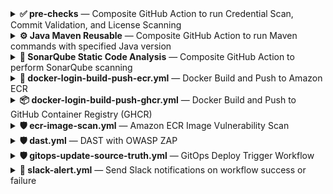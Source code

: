 <details>
<summary><strong>✅ pre-checks</strong> — Composite GitHub Action to run Credential Scan, Commit Validation, and License Scanning</summary>

### 📄 About

This composite action performs:

- 🔐 Credential scanning (via Gitleaks)  
- ✅ Commit sign-off validation using `commit-check-action`  
- 🧾 License scanning using [`license_finder`](https://github.com/pivotal/LicenseFinder)

It is meant to be shared across multiple repositories using a centralized shared action in `.github/actions/pre-checks`.

---

### 🔧 Usage

```yaml
jobs:
  pre_checks:
    runs-on: ubuntu-latest
    steps:
      - name: Checkout code
        uses: actions/checkout@v4
        with:
          path: .

      - name: Run Pre-checks
        uses: NavabShariff/shared-library/.github/actions/pre-checks@main
        with:
          commit_sign_off: true
          commit_message: false
          credential_scan: true
          license_scanning: true
          license_decision_file: 'dependency_decisions.yml'
```

---

### 🎛️ Inputs

| Name                    | Type     | Required | Default                        | Description |
|-------------------------|----------|----------|--------------------------------|-------------|
| `commit_sign_off`       | boolean  | ✅ Yes   | `true`                         | Whether to enforce signed commits |
| `commit_message`        | boolean  | ❌ No    | `false`                        | Whether to validate commit message (used by commit-check-action) |
| `credential_scan`       | boolean  | ✅ Yes   | `true`                         | Run Gitleaks credential scanning |
| `license_scanning`      | boolean  | ✅ Yes   | `true`                         | Run `license_finder` to check OSS licenses |
| `license_decision_file` | string   | ✅ Yes   | `doc/dependency_decisions.yml` | Path to the LicenseFinder decisions file |

---

### ⚙️ How It Works

- **Credential Scan**: Executes Gitleaks to find secrets in the codebase.
- **Commit Validation**: Verifies commits for proper sign-off or message format.
- **License Scan**: Uses `license_finder` to verify all dependencies are approved based on a provided decisions file.



### 🧼 Cleanup Step (Post License Scan)

As part of the `pre-checks` action, a cleanup step has been added to reduce artifact size and avoid uploading unnecessary files. This step runs automatically **after license scanning** and removes the following directories:

- `.git/` – Git history, which can be large
- `venv/` – Python virtual environment

This helps keep the uploaded artifacts small and clean.

</details>

<details>
<summary><strong>⚙️ Java Maven Reusable</strong> — Composite GitHub Action to run Maven commands with specified Java version</summary>

### 📄 About

This composite GitHub Action allows you to run any [Maven](https://maven.apache.org/) command (`compile`, `package`, `test`, `bug analysis`, `dependency checks` etc.) using a specified Java version. It is useful for standardizing Maven builds across multiple repositories by centralizing this logic in a shared GitHub Action.


### 🔧 Usage

```yaml
jobs:
  maven_build:
    runs-on: ubuntu-latest
    steps:
      - name: Checkout code
        uses: actions/checkout@v4

      - name: Run Maven Build
        uses: NavabShariff/shared-library/.github/actions/java-maven@main
        with:
          java_version: '17'
          mvn_command: clean compile
```


### 🎛️ Inputs

| Name           | Type   | Required | Default         | Description                                |
|----------------|--------|----------|------------------|--------------------------------------------|
| `java_version` | string | ✅ Yes   | `17`             | Java version to use (e.g., `11`, `17`)     |
| `mvn_command`  | string | ✅ Yes   | `clean compile`  | Maven command to run (e.g., `clean install`, `compile`, `test`) |


### ⚙️ How It Works

1. **Java Setup**: Uses [`actions/setup-java`](https://github.com/actions/setup-java) to configure the Java environment with the given version.
2. **Maven Execution**: Runs the specified Maven command using the provided input (`mvn_command`).


### 🐞 Bug-analysis:

To make this workflow function properly to run bug-analysis , your `pom.xml` must include the **SpotBugs Maven plugin** as shown below:

```xml
<plugin>
  <groupId>com.github.spotbugs</groupId>
  <artifactId>spotbugs-maven-plugin</artifactId>
  <version>4.7.3.0</version>
  <configuration>
    <effort>Max</effort>
    <failOnError>false</failOnError>
    <threshold>Low</threshold>
    <xmlOutput>true</xmlOutput>
    <outputDirectory>${project.build.directory}</outputDirectory>
  </configuration>
</plugin>
```

> `check out the official documentation`:
[SpotBugs Maven Plugin Documentation](https://spotbugs.readthedocs.io/en/latest/maven.html)


#### 🔧 Usage

```yaml
jobs:
  maven_build:
    runs-on: ubuntu-latest
    steps:
    - name: Checkout code
      uses: actions/checkout@v4

    - name: run bug analysis
      uses: NavabShariff/shared-library/.github/actions/java-maven@main
      with:
        java_version: '17'
        mvn_command: com.github.spotbugs:spotbugs-maven-plugin:check
```

### 🛠️ Dependency Check:

To run the OWASP Dependency Check in your Maven project, you need to add the following plugin to your `pom.xml`:

```xml
<plugin>
    <groupId>org.owasp</groupId>
    <artifactId>dependency-check-maven</artifactId>
    <version>12.1.0</version>
    <executions>
        <execution>
            <goals>
                <goal>check</goal>
            </goals>
        </execution>
    </executions>
    <configuration>
        <formats>
        <format>HTML</format>
        </formats>
        <outputDirectory>${project.basedir}</outputDirectory>
    </configuration>
</plugin>
```

> `check out the official documentation`:  
[OWASP Dependency Check Maven Plugin Documentation](https://jeremylong.github.io/DependencyCheck/dependency-check-maven/index.html)

#### 🔧 Usage

```yaml
jobs:
  maven_build:
    runs-on: ubuntu-latest
    steps:
    - name: Checkout code
      uses: actions/checkout@v4

    - name: run dependency check
      uses: NavabShariff/shared-library/.github/actions/java-maven@main
      with:
        java_version: '17'
        mvn_command: dependency-check:check
```
</details>


<details>
<summary><strong>🧪 SonarQube Static Code Analysis</strong> — Composite GitHub Action to perform SonarQube scanning</summary>

### 📄 About

This composite GitHub Action runs static code analysis using the **SonarQube CLI**.  
It is designed to be shared and reused across multiple repositories by including it in your centralized `.github/actions/sonarqube-scan` workflow.

This action expects certain analysis report files to already exist before execution, including:

- ✅ **OWASP Dependency-Check** report (e.g., `dependency-check-report.html`)
- 🐛 **SpotBugs** report (e.g., `target/spotbugsXml.xml`)
- 🧪 **JaCoCo coverage** report (e.g., `jacoco.xml`)

Make sure these reports are generated in earlier steps of your workflow before calling this action.

---

### 🔧 Usage

```yaml
jobs:
  sonarqube_scan:
    runs-on: ubuntu-latest
    steps:
      - name: SonarQube Analysis
        uses: NavabShariff/shared-library/.github/actions/sonarqube-scan@main
        with:
          qualitygate: 'true'
        secrets:
          SONAR_HOST_URL: ${{ secrets.SONAR_HOST_URL }}
          SONAR_TOKEN: ${{ secrets.SONAR_TOKEN }}
```

### 🎛️ Inputs

| Name          | Type   | Required | Default | Description                                           |
|---------------|--------|----------|---------|-------------------------------------------------------|
| `qualitygate` | string | ✅ Yes   | `true`  | Whether to wait for the quality gate status (`true` or `false`) |


### 🔐 Secrets

| Name              | Required | Description                         |
|-------------------|----------|-------------------------------------|
| `SONAR_HOST_URL`  | ✅ Yes   | URL of the SonarQube server         |
| `SONAR_TOKEN`     | ✅ Yes   | Authentication token for SonarQube  |


### ⚙️ How It Works

This step invokes `sonar-scanner` with key project and environment details, including:

- `sonar.projectName` and `sonar.projectKey` are dynamically set from the GitHub repository name.
- Paths to the source code, compiled classes, tests, and analysis reports are specified.
- The `qualitygate` input controls whether the workflow should wait for the quality gate result from SonarQube.

### 📁 Required Reports

Before running this action, make sure the following files are generated in your workflow:

- **JaCoCo**: `jacoco.xml`
- **Dependency-Check**: `dependency-check-report.html`
- **SpotBugs**: `target/spotbugsXml.xml`

These reports are consumed by the `sonar-scanner` during the analysis.

</details> 

<details>
<summary><strong>🐳 docker-login-build-push-ecr.yml</strong> — Docker Build and Push to Amazon ECR</summary>

### 📄 About

This reusable GitHub Actions workflow builds a Docker image and pushes it to Amazon ECR. Optionally, it can save the Docker image as a `.tar.gz` artifact for later use.

### 🔧 Usage

```yaml
jobs:
  docker_build_push:
    uses: NavabShariff/shared-library/.github/workflows/docker-login-build-push-ecr.yml@main
    with:
      ecr_repo: 'salary-api'
      aws_region: 'ap-south-1'
      download_artifact_name: ${{ github.event.repository.name }}
      save_docker_image: true
    secrets:
      AWS_IAM_ROLE_ATHENTICATION: ${{ secrets.AWS_IAM_ROLE_ATHENTICATION }}
```

### 🎛️ Inputs

| Name                     | Type    | Required | Default | Description |
|--------------------------|---------|----------|---------|-------------|
| `ecr_repo`               | string  | ✅ Yes   | –       | ECR repository name where image should be pushed |
| `aws_region`             | string  | ✅ Yes   | –       | AWS region where the ECR repo exists |
| `download_artifact_name` | string  | ✅ Yes   |    –    | Name of the source artifact to download eg:- `${{ github.event.repository.name }}` Here we are not cloning repo , so you have to provide artifact name to download source code.|
| `save_docker_image`      | boolean | No       | `false` | If `true`, saves the image as a `.tar.gz` file and uploads it as an artifact |

### 🔐 Secrets

| Name                        | Required | Description |
|-----------------------------|----------|-------------|
| `AWS_IAM_ROLE_ATHENTICATION` | ✅ Yes | IAM Role ARN to assume for ECR authentication |

### 📤 Outputs

| Name        | Description                             |
|-------------|-----------------------------------------|
| `image_tag` | Generated Docker image tag (e.g., `branchname-<sha>`) |
| `image_name`| Full Docker image path with tag         |

### 🧩 Integration Strategy

- ✅ Optionally saves Docker image for air-gapped/on-prem deployments or further promotion pipelines.
- ✅ Uses short SHA with branch name for image tagging.
- 🔐 Requires `AWS I AM ROLE` to authenticate to AWS ECR.

</details>


<details>
<summary><strong>📦 docker-login-build-push-ghcr.yml</strong> — Docker Build and Push to GitHub Container Registry (GHCR)</summary>

### 📄 About

This reusable GitHub Actions workflow builds a Docker image and pushes it to GitHub Container Registry (GHCR). It supports downloading previously built source code as an artifact.

### 🔧 Usage

```yaml
jobs:
  docker_build_ghcr:
    uses: NavabShariff/shared-library/.github/workflows/docker-login-build-push-ghcr.yml@main
    with:
      download_artifacts: true
      artifact_name: ${{ github.event.repository.name }}
```

### 🎛️ Inputs

| Name              | Type    | Required | Default | Description |
|-------------------|---------|----------|---------|-------------|
| `download_artifact_name`      | string  | ✅ Yes   | –       | Name of the artifact to download eg:- `${{ github.event.repository.name }}` Here we are not cloning repo , so you have to provide artifact name to download source code.|

### 🔐 Secrets

| Name              | Required | Description                     |
|-------------------|----------|---------------------------------|
| `GITHUB_TOKEN`     | ✅ Yes   | GitHub-provided token for authentication with GHCR (automatically available in Actions) |


### 🧩 Integration Strategy

- ✅ Meant to be used in CI pipelines where artifacts (e.g., built binaries, code) are uploaded and later used to build images.
- ✅ Useful for private GitHub-hosted images via GHCR.
- 🔄 Automatically constructs image name and tags based on repo and commit data.
- 🔐 Leverages `GITHUB_TOKEN` for secure push without needing extra secrets.

</details>


<details>
<summary><strong>🛡️ ecr-image-scan.yml</strong> — Amazon ECR Image Vulnerability Scan</summary>

### 📄 About

This reusable GitHub Actions workflow scans a Docker image in Amazon ECR for vulnerabilities after it's pushed.

### 🔧 Usage

```yaml
jobs:
  docker_image_scan:
    uses: your-org/shared-library/.github/workflows/ecr-image-scan.yml@main
    with:
      ecr_repo: 'salary-api'
      aws_region: 'ap-south-1'
      critical_threshold: 3
    secrets:
      AWS_IAM_ROLE_ATHENTICATION: ${{ secrets.AWS_IAM_ROLE_ATHENTICATION }}
```

#### ✅ **How It Works**
- Authenticates to AWS using an IAM role.
- Waits for the ECR scan results.
- Parses scan output to check for critical vulnerabilities.
- Fails the pipeline if the number of critical issues exceeds the configured threshold.

### ℹ️ **Note**
This workflow assumes that the Docker image tag follows the convention:  
```bash
${{ github.ref_name }}-$(echo $GITHUB_SHA | head -c 8)
```
This tag format must match the one used during the Docker build and push process to ensure the correct image is scanned.

---

### 📥 **Inputs**

| Name               | Type     | Required | Default               | Description                                                                 |
|--------------------|----------|----------|------------------------|-----------------------------------------------------------------------------|
| `ecr_repo`         | string   | ✅       | –                      | Name of the ECR repository to scan.                                        |
| `aws_region`       | string   | ✅       | –                      | AWS region where the ECR repo is hosted.                                   |
| `critical_threshold` | number | ❌       | `5`                    | Max allowed number of `CRITICAL` vulnerabilities before the scan fails.    |

---

### 🔐 **Secrets**

| Name                        | Description                                            |
|-----------------------------|--------------------------------------------------------|
| `AWS_IAM_ROLE_ATHENTICATION` | The IAM role to assume for AWS CLI access.             |

---

</details>

<details>
<summary><strong>🛡️ dast.yml</strong> — DAST with OWASP ZAP</summary>

### 📄 About


This reusable GitHub Actions workflow performs Dynamic Application Security Testing (DAST) using OWASP ZAP on a Dockerized application.

---

### 🧠 **What It Does**

1. **Downloads the compiled source code** (usually to retrieve `docker-compose.yml`).
2. **Downloads the Docker image artifact** that was built and saved in a previous job.
3. **Loads and starts the application** using Docker Compose.
4. **Runs a full ZAP scan** against the local app on `http://localhost:8080`.
5. **Validates the scan report**, and fails the job if high-risk issues are found.


### 🔧 Usage

```yaml
jobs:
  dast:
    needs: [docker_build_push, docker_image_scan]
    uses: NavabShariff/shared-library/.github/workflows/dast.yml@main
    with:
      download_artifacts: true
      download_artifact_name: ${{ github.event.repository.name }}
      image_name: ${{ needs.docker_build_push.outputs.image_name }}
      image_tag: ${{ needs.docker_build_push.outputs.image_tag }}
    secrets:
      GH_TOKEN: ${{ secrets.GH_TOKEN }}
```

### 🧠 **Inputs**

| Name                      | Type    | Required | Description                                                                                                                                     |
|---------------------------|---------|----------|-------------------------------------------------------------------------------------------------------------------------------------------------|
| `download_artifacts`      | boolean | ✅       | Whether to download the source code artifact (commonly includes `docker-compose.yml`) needed to spin up the containerized app for testing.     |
| `download_artifact_name`  | string  | ✅       | Name of the uploaded source code artifact to be downloaded.                                                                                     |
| `image_name`              | string  | ✅       | The Docker image name to be tested. Typically passed from the `docker_build_push` stage output using `${{ needs.docker_build_push.outputs.image_name }}`. |
| `image_tag`               | string  | ✅       | The tag of the Docker image to be tested. Typically passed from the `docker_build_push` stage output using `${{ needs.docker_build_push.outputs.image_tag }}`. |


### 🔐 **Secrets**

| Name        | Description                                |
|-------------|--------------------------------------------|
| `GH_TOKEN`  | GitHub token to authenticate ZAP scan logs.|


### ⚙️ **ZAP Scan Behavior Explained**

The workflow uses the [zaproxy/action-full-scan](https://github.com/zaproxy/action-full-scan) GitHub Action to perform a full DAST scan. These key settings are used:

```yaml
cmd_options: '-J report_json.json -z "-config urls.file=/zap/wrk/urls.txt"'
fail_action: false
```

- **`cmd_options`**:  
  - `-J report_json.json`: Generates a full scan report in JSON format (used for later validation).
  - `-z "-config urls.file=/zap/wrk/urls.txt"`: Instructs ZAP to scan URLs listed in a custom file (`urls.txt`), if provided.

- **`fail_action: false`**:  
  By default, ZAP fails the workflow if it encounters *any* warnings, errors, or alerts — even low-risk ones — returning an exit code `2`.  
  To avoid false positives or premature workflow failures, we set `fail_action: false`. Instead, the scan result is manually parsed in the **"Validate ZAP Report for High Risk Issues"** step, which fails the job **only if High risk issues are found**.

</details>

<details>
<summary><strong>🛡️ gitops-update-source-truth.yml</strong> — GitOps Deploy Trigger Workflow</summary>

### 📄 About


This workflow is used to update the GitOps repository with the latest image tag based on the branch from which the workflow was triggered. It aligns with a GitOps strategy where **Argo CD** watches the GitOps repo and applies changes to appropriate environments based on updates to `kustomization.yaml`.


### 🔧 Usage

```yaml
trigger_cd:
  needs: [dast]
  uses: NavabShariff/shared-library/.github/workflows/gitops-update-source-truth.yml@main
  with:
    gitops_repo: "NavabShariff/gitops-source"
  secrets:
    GH_TOKEN: ${{ secrets.GH_TOKEN }}
```

### 🧾 Inputs

| Name          | Type   | Required | Description                                                                 |
|---------------|--------|----------|-----------------------------------------------------------------------------|
| `gitops_repo` | string | ✅       | The GitHub repository where your GitOps manifests (e.g., Kustomize configs) are stored. |

### 🔐 Secrets

| Name       | Required | Description                                           |
|------------|----------|-------------------------------------------------------|
| `GH_TOKEN` | ✅       | GitHub token with permissions to push to the GitOps repo. |

---

### 🌿 Branch-to-Environment Mapping Strategy

This workflow assumes a **three-tier GitOps environment model**:

| Branch Pattern     | Target Environment | GitOps Directory Path Format                  |
|--------------------|--------------------|-----------------------------------------------|
| `main` or `master` | Production         | `<app-name>/overlays/prod/kustomization.yaml` |
| `release-*`        | Staging            | `<app-name>/overlays/staging/kustomization.yaml` |
| others (e.g., dev) | Development/QA     | `<app-name>/overlays/dev/kustomization.yaml`  |

- The `<app-name>` is automatically derived from the current repository name.
- The image tag format used is:  
  ```
  <branch-name>-<first-8-chars-of-commit-sha>
  ```
  Example: `dev-9fbc3d1a`

---

### 🔄 How It Works

1. **Checkout GitOps Repository**  
   Clones the repo defined in `gitops_repo` so the manifest files can be modified.

2. **Determine Target Environment Folder**  
   Sets the environment folder path (`$ENV_FOLDER`) based on the triggering branch.

3. **Update Image Tag**  
   Locates the corresponding `kustomization.yaml` and updates the `newTag:` field to match the new image version.

4. **Commit and Push**  
   Commits the updated file and pushes the change to the GitOps repo.  
   Argo CD (or your GitOps controller) will then automatically detect this change and sync the target environment accordingly.


### 💡 Notes

- Ensure your GitOps repo uses Kustomize with an environment structure like:
  ```
  apps/
    └── my-service/
         └── overlays/
              ├── dev/
              ├── staging/
              └── prod/
  ```
- The Argo CD application should point to these environment paths.
- No changes are committed if the tag value has not changed (`git commit` is skipped with a message).

</details>


<details>
<summary><strong>📢 slack-alert.yml</strong> — Send Slack notifications on workflow success or failure</summary>

### 📄 About

This reusable GitHub Actions workflow sends formatted Slack notifications when a workflow run succeeds or fails. It is designed to be used as a `workflow_call` in downstream pipelines, providing visibility into CI/CD pipeline results via Slack using an [incoming webhook](https://api.slack.com/messaging/webhooks).

### 🔧 Usage

```yaml
jobs:
  notify:
    uses: NavabShariff/shared-library/.github/workflows/slack-alert.yml@main
    needs: [<your job stages]
    if: always()
    with:
      commit_author_name: ${{ github.event.pusher.name }}
      commit_message: ${{ github.event.head_commit.message }}
      commit_id: ${{ github.sha }}
      run_id: ${{ github.run_id }}
      workflow_status: >-
        ${{
          contains(join(needs.*.result, ','), 'failure') && 'failure' || 'success'
        }}
    secrets:
      SLACK_WEBHOOK_URL: ${{ secrets.SLACK_WEBHOOK_URL }}
```


### 🎛️ Inputs

| Name                 | Type   | Required | Description |
|----------------------|--------|----------|-------------|
| `commit_author_name` | string | ✅ Yes   | Name of the commit author. Use `${{ github.event.pusher.name }}` to fetch dynamically. |
| `commit_message`     | string | ✅ Yes   | Commit message. Use `${{ github.event.head_commit.message }}` to fetch dynamically. |
| `commit_id`          | string | ✅ Yes   | Commit SHA. Use `${{ github.sha }}` to fetch dynamically. |
| `run_id`             | string | ✅ Yes   | GitHub Actions run ID. Use `${{ github.run_id }}` to fetch dynamically. |
| `workflow_status`    | string | ✅ Yes   | Status of the workflow execution. Should be `'success'` or `'failure'`, typically derived from `contains(join(needs.*.result, ','), 'failure')`. |


### 🔐 Secrets

| Name                | Required | Description |
|---------------------|----------|-------------|
| `SLACK_WEBHOOK_URL` | ✅ Yes   | Slack Incoming Webhook URL to post messages |

### 📤 Behavior

- ✅ Sends a formatted Slack message on **success** of the parent workflow, including author, branch, commit, and message details.
- ❌ Sends a different message on **failure** of the parent workflow with the same commit context.
- 🔗 Includes a clickable button linking directly to the GitHub Actions job run.

</details>